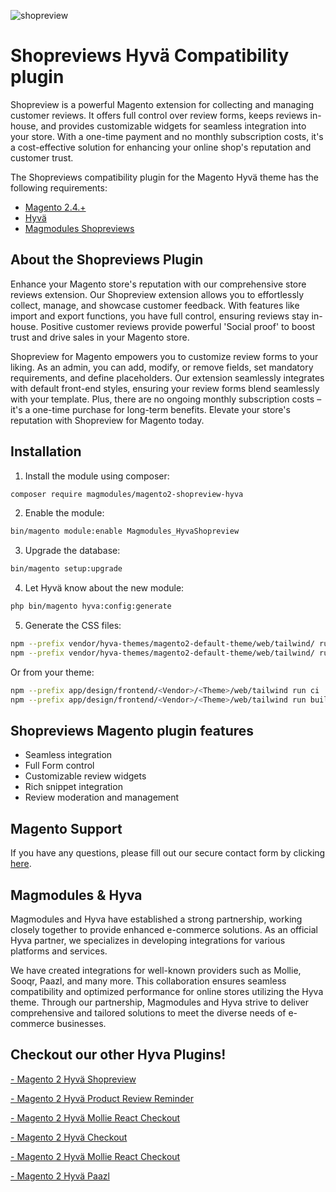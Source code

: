 
![shopreview](https://github.com/magmodules/magento2-shopreview-hyva/assets/24823946/25bf88eb-c629-46e6-bcf3-3053bc6dbbca)

# Shopreviews Hyvä Compatibility plugin


Shopreview is a powerful Magento extension for collecting and managing customer reviews. It offers full control over review forms, keeps reviews in-house, and provides customizable widgets for seamless integration into your store. With a one-time payment and no monthly subscription costs, it's a cost-effective solution for enhancing your online shop's reputation and customer trust.

The Shopreviews compatibility plugin for the Magento Hyvä theme has the following requirements:
- [Magento 2.4.+](https://github.com/magento/magento2)
- [Hyvä](https://github.com/hyva-themes)
- [Magmodules Shopreviews](https://www.magmodules.eu/magento2-shopreview.html) 


## About the Shopreviews Plugin

Enhance your Magento store's reputation with our comprehensive store reviews extension. Our Shopreview extension allows you to effortlessly collect, manage, and showcase customer feedback. With features like import and export functions, you have full control, ensuring reviews stay in-house. Positive customer reviews provide powerful 'Social proof' to boost trust and drive sales in your Magento store.

Shopreview for Magento empowers you to customize review forms to your liking. As an admin, you can add, modify, or remove fields, set mandatory requirements, and define placeholders. Our extension seamlessly integrates with default front-end styles, ensuring your review forms blend seamlessly with your template. Plus, there are no ongoing monthly subscription costs – it's a one-time purchase for long-term benefits. Elevate your store's reputation with Shopreview for Magento today.

## Installation

1. Install the module using composer: 

```bash
composer require magmodules/magento2-shopreview-hyva
```

2. Enable the module:

```bash
bin/magento module:enable Magmodules_HyvaShopreview
```

3. Upgrade the database:

```bash
bin/magento setup:upgrade
```

4. Let Hyvä know about the new module:

```bash
php bin/magento hyva:config:generate
```

5. Generate the CSS files:

```bash
npm --prefix vendor/hyva-themes/magento2-default-theme/web/tailwind/ run ci
npm --prefix vendor/hyva-themes/magento2-default-theme/web/tailwind/ run build-prod
```

Or from your theme:

```bash
npm --prefix app/design/frontend/<Vendor>/<Theme>/web/tailwind run ci
npm --prefix app/design/frontend/<Vendor>/<Theme>/web/tailwind run build-prod
```

## Shopreviews Magento plugin features

- Seamless integration
- Full Form control
- Customizable review widgets
- Rich snippet integration
- Review moderation and management
  
## Magento Support

If you have any questions, please fill out our secure contact form by clicking [here](https://www.magmodules.eu/support-form.html).

## Magmodules & Hyva

Magmodules and Hyva have established a strong partnership, working closely together to provide enhanced e-commerce solutions. As an official Hyva partner, we specializes in developing integrations for various platforms and services. 

We have created integrations for well-known providers such as Mollie, Sooqr, Paazl, and many more. This collaboration ensures seamless compatibility and optimized performance for online stores utilizing the Hyva theme. Through our partnership, Magmodules and Hyva strive to deliver comprehensive and tailored solutions to meet the diverse needs of e-commerce businesses.






## Checkout our other Hyva Plugins!

[- Magento 2 Hyvä Shopreview](#) 
 
[- Magento 2 Hyvä Product Review Reminder](#) 

[- Magento 2 Hyvä Mollie React Checkout](#) 

[- Magento 2 Hyvä Checkout](#) 

[- Magento 2 Hyvä Mollie React Checkout](#) 

[- Magento 2 Hyvä Paazl](#) 
